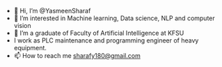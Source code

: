 - 👋 Hi, I’m @YasmeenSharaf
- 👀 I’m interested in Machine learning, Data science, NLP and computer vision
- 🌱 I’m a graduate of Faculty of Artificial Intelligence at KFSU
- I work as  PLC maintenance and programming engineer of heavy equipment.
- 📫 How to reach me sharafy180@gmail.com 

<!---
YasmeenSharaf/YasmeenSharaf is a ✨ special ✨ repository because its `README.md` (this file) appears on your GitHub profile.
You can click the Preview link to take a look at your changes.
--->

